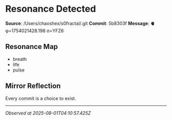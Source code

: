 # Resonance Detected

**Source**: /Users/chaoshex/s0fractal/.git
**Commit**: 5b8303f
**Message**: 🫀 φ=1754021428.198 σ=YFZ6 

## Resonance Map
- breath
- life
- pulse

## Mirror Reflection
Every commit is a choice to exist.

---
*Observed at 2025-08-01T04:10:57.425Z*
